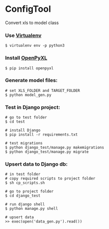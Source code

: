 # ConfigTool
Convert xls to model class

### Use [Virtualenv](https://virtualenv.pypa.io/en/stable/)
```
$ virtualenv env -p python3
```

### Install [OpenPyXL](https://openpyxl.readthedocs.io/en/stable/index.html)
```
$ pip install openpyxl
```

### Generate model files:
```
# set XLS_FOLDER and TARGET_FOLDER
$ python model_gen.py
```

### Test in Django project:
```
# go to test folder
$ cd test

# install Django
$ pip install -r requirements.txt

# test migrations
$ python django_test/manage.py makemigrations
$ python django_test/manage.py migrate
```

### Upsert data to Django db:
```
# in test folder
# copy required scripts to project folder
$ sh cp_scripts.sh

# go to project folder
$ cd django_test

# run django shell
$ python manage.py shell

# upsert data
>> exec(open('data_gen.py').read())
```